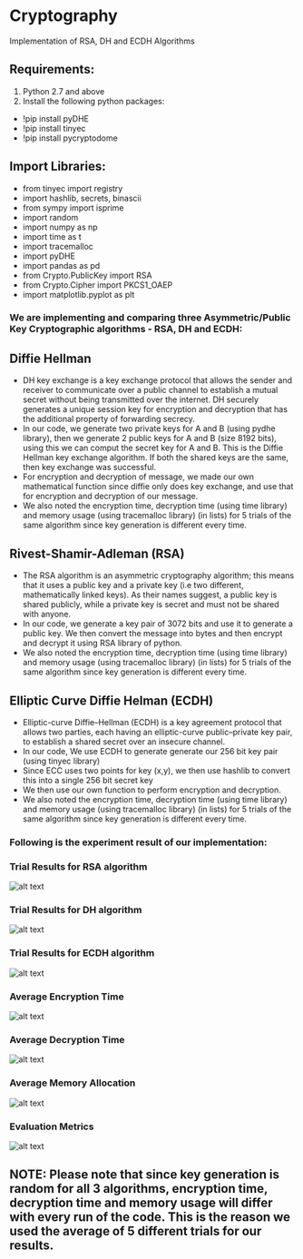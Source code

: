 # Cryptography
Implementation of RSA, DH and ECDH Algorithms

## Requirements: 

1. Python 2.7 and above
2. Install the following python packages:
  - !pip install pyDHE
  - !pip install tinyec
  - !pip install pycryptodome
  
## Import Libraries: 
 - from tinyec import registry
 - import hashlib, secrets, binascii
 - from sympy import isprime
 - import random
 - import numpy as np
 - import time as t
 - import tracemalloc
 - import pyDHE
 - import pandas as pd
 - from Crypto.PublicKey import RSA
 - from Crypto.Cipher import PKCS1_OAEP
 - import matplotlib.pyplot as plt

### We are implementing and comparing three Asymmetric/Public Key Cryptographic algorithms - RSA, DH and ECDH:

## Diffie Hellman

 - DH key exchange is a key exchange protocol that allows the sender and receiver to communicate over a public channel to establish a mutual secret without being transmitted over the internet. DH securely generates a unique session key for encryption and decryption that has the additional property of forwarding secrecy. 
 - In our code, we generate two private keys for A and B (using pydhe library), then we generate 2 public keys for A and B (size 8192 bits), using this we can comput the secret key for A and B. This is the Diffie Hellman key exchange algorithm. If both the shared keys are the same, then key exchange was successful. 
 - For encryption and decryption of message, we made our own mathematical function since diffie only does key exchange, and use that for encryption and decryption of our message.
 - We also noted the encryption time, decryption time (using time library) and memory usage (using tracemalloc library) (in lists) for 5 trials of the same algorithm since key generation is different every time. 

## Rivest-Shamir-Adleman (RSA)

- The RSA algorithm is an asymmetric cryptography algorithm; this means that it uses a public key and a private key (i.e two different, mathematically linked keys). As their names suggest, a public key is shared publicly, while a private key is secret and must not be shared with anyone.
- In our code, we generate a key pair of 3072 bits and use it to generate a public key. We then convert the message into bytes and then encrypt and decrypt it using RSA library of python.
 - We also noted the encryption time, decryption time (using time library) and memory usage (using tracemalloc library) (in lists) for 5 trials of the same algorithm since key generation is different every time. 

## Elliptic Curve Diffie Helman (ECDH)

- Elliptic-curve Diffie–Hellman (ECDH) is a key agreement protocol that allows two parties, each having an elliptic-curve public–private key pair, to establish a shared secret over an insecure channel. 
- In our code, We use ECDH to generate generate our 256 bit key pair (using tinyec library)
- Since ECC uses two points for key (x,y), we then use hashlib to convert this into a single 256 bit secret key
- We then use our own function to perform encryption and decryption.
- We also noted the encryption time, decryption time (using time library) and memory usage (using tracemalloc library) (in lists) for 5 trials of the same algorithm since key generation is different every time. 

### Following is the experiment result of our implementation:

### Trial Results for RSA algorithm
![alt text](https://github.com/lalwanii26/Cryptography/blob/main/images/RSA%20Trials.png?raw=true)

### Trial Results for DH algorithm
![alt text](https://github.com/lalwanii26/Cryptography/blob/main/images/DH%20Trials.png?raw=true)

### Trial Results for ECDH algorithm
![alt text](https://github.com/lalwanii26/Cryptography/blob/main/images/ECDH%20Trials.png?raw=true)

### Average Encryption Time
![alt text](https://github.com/lalwanii26/Cryptography/blob/main/images/Average%20Encryption%20Time.png?raw=true)

### Average Decryption Time
![alt text](https://github.com/lalwanii26/Cryptography/blob/main/images/Average%20Decryption%20Time.png?raw=true)

### Average Memory Allocation
![alt text](https://github.com/lalwanii26/Cryptography/blob/main/images/Average%20Memory%20Used.png?raw=true)

### Evaluation Metrics
![alt text](https://github.com/lalwanii26/Cryptography/blob/main/images/Evaluation%20metrics.png?raw=true)

## NOTE: Please note that since key generation is random for all 3 algorithms, encryption time, decryption time and memory usage will differ with every run of the code. This is the reason we used the average of 5 different trials for our results. 

